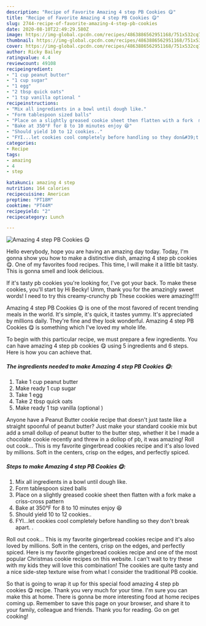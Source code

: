 ```yaml
---
description: "Recipe of Favorite Amazing 4 step PB Cookies 😋"
title: "Recipe of Favorite Amazing 4 step PB Cookies 😋"
slug: 2744-recipe-of-favorite-amazing-4-step-pb-cookies
date: 2020-08-10T22:49:29.580Z
image: https://img-global.cpcdn.com/recipes/4863886562951168/751x532cq70/amazing-4-step-pb-cookies-😋-recipe-main-photo.jpg
thumbnail: https://img-global.cpcdn.com/recipes/4863886562951168/751x532cq70/amazing-4-step-pb-cookies-😋-recipe-main-photo.jpg
cover: https://img-global.cpcdn.com/recipes/4863886562951168/751x532cq70/amazing-4-step-pb-cookies-😋-recipe-main-photo.jpg
author: Ricky Bailey
ratingvalue: 4.4
reviewcount: 49108
recipeingredient:
- "1 cup peanut butter"
- "1 cup sugar"
- "1 egg"
- "2 tbsp quick oats"
- "1 tsp vanilla optional "
recipeinstructions:
- "Mix all ingredients in a bowl until dough like."
- "Form tablespoon sized balls"
- "Place on a slightly greased cookie sheet then flatten with a fork  make a criss-cross pattern"
- "Bake at 350°F for 8 to 10 minutes enjoy 😆"
- "Should yield 10 to 12 cookies.."
- "FYI...let cookies cool completely before handling so they don&#39;t break apart. ."
categories:
- Recipe
tags:
- amazing
- 4
- step

katakunci: amazing 4 step 
nutrition: 164 calories
recipecuisine: American
preptime: "PT18M"
cooktime: "PT44M"
recipeyield: "2"
recipecategory: Lunch

---
```



![Amazing 4 step PB Cookies 😋](https://img-global.cpcdn.com/recipes/4863886562951168/751x532cq70/amazing-4-step-pb-cookies-😋-recipe-main-photo.jpg)

Hello everybody, hope you are having an amazing day today. Today, I'm gonna show you how to make a distinctive dish, amazing 4 step pb cookies 😋. One of my favorites food recipes. This time, I will make it a little bit tasty. This is gonna smell and look delicious.

If it&#39;s tasty pb cookies you&#39;re looking for, I&#39;ve got your back. To make these cookies, you&#39;ll start by Hi Becky! Umm, thank you for the amazingly sweet words! I need to try this creamy-crunchy pb These cookies were amazing!!!!

Amazing 4 step PB Cookies 😋 is one of the most favored of recent trending meals in the world. It's simple, it's quick, it tastes yummy. It's appreciated by millions daily. They're fine and they look wonderful. Amazing 4 step PB Cookies 😋 is something which I've loved my whole life.


To begin with this particular recipe, we must prepare a few ingredients. You can have amazing 4 step pb cookies 😋 using 5 ingredients and 6 steps. Here is how you can achieve that.

<!--inarticleads1-->

##### The ingredients needed to make Amazing 4 step PB Cookies 😋:

1. Take 1 cup peanut butter
1. Make ready 1 cup sugar
1. Take 1 egg
1. Take 2 tbsp quick oats
1. Make ready 1 tsp vanilla (optional )


Anyone have a Peanut Butter cookie recipe that doesn&#39;t just taste like a straight spoonful of peanut butter? Just make your standard cookie mix but add a small dollup of peanut butter to the butter step, whether it be I made a chocolate cookie recently and threw in a dollop of pb, it was amazing! Roll out cook… This is my favorite gingerbread cookies recipe and it&#39;s also loved by millions. Soft in the centers, crisp on the edges, and perfectly spiced. 

<!--inarticleads2-->

##### Steps to make Amazing 4 step PB Cookies 😋:

1. Mix all ingredients in a bowl until dough like.
1. Form tablespoon sized balls
1. Place on a slightly greased cookie sheet then flatten with a fork  make a criss-cross pattern
1. Bake at 350°F for 8 to 10 minutes enjoy 😆
1. Should yield 10 to 12 cookies..
1. FYI...let cookies cool completely before handling so they don&#39;t break apart. .


Roll out cook… This is my favorite gingerbread cookies recipe and it&#39;s also loved by millions. Soft in the centers, crisp on the edges, and perfectly spiced. Here is my favorite gingerbread cookies recipe and one of the most popular Christmas cookie recipes on this website. I can&#39;t wait to try these with my kids they will love this combination! The cookies are quite tasty and a nice side-step texture wise from what I consider the traditional PB cookie. 

So that is going to wrap it up for this special food amazing 4 step pb cookies 😋 recipe. Thank you very much for your time. I'm sure you can make this at home. There is gonna be more interesting food at home recipes coming up. Remember to save this page on your browser, and share it to your family, colleague and friends. Thank you for reading. Go on get cooking!
